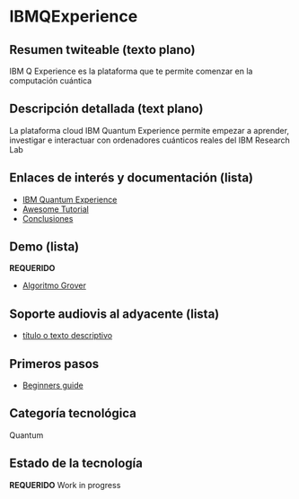 # IBMQExperience

## Resumen twiteable (texto plano)
IBM Q Experience es la plataforma que te permite comenzar en la computación cuántica 
## Descripción detallada (text plano)
La plataforma cloud IBM Quantum Experience permite empezar a aprender, investigar e interactuar con ordenadores cuánticos reales del IBM Research Lab

## Enlaces de interés y documentación (lista)
- [IBM Quantum Experience](https://quantumexperience.ng.bluemix.net/qx/experience)
- [Awesome Tutorial](https://github.com/krishnakumarsekar/awesome-quantum-machine-learning)
- [Conclusiones](https://docs.google.com/presentation/d/1gsaz5zkOGpdAoPFRoAJAwW9Tvz70meDYgfdslFop2PA/edit)

## Demo (lista)
**REQUERIDO**
- [Algoritmo Grover](https://quantumexperience.ng.bluemix.net/qx/tutorial?sectionId=full-user-guide&page=004-Quantum_Algorithms~2F070-Grover%27s_Algorithm)

## Soporte audiovis al adyacente (lista)
- [título o texto descriptivo](http://URL)

## Primeros pasos
- [Beginners guide](https://quantumexperience.ng.bluemix.net/qx/tutorial?sectionId=beginners-guide&page=introduction)


## Categoría tecnológica 
Quantum

## Estado de la tecnología 
**REQUERIDO**
Work in progress
